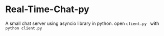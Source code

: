 # Real-Time-Chat-py

A small chat server using asyncio library in python.
open ```client.py ``` with ```python client.py```
